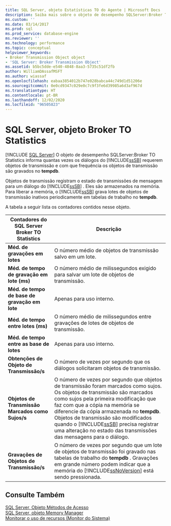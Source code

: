 ```yaml
---
title: SQL Server, objeto Estatísticas TO do Agente | Microsoft Docs
description: Saiba mais sobre o objeto de desempenho SQLServer:Broker TO Statistics, que relata informações sobre os objetos de transmissão de solicitação do Service Broker.
ms.custom: ''
ms.date: 03/14/2017
ms.prod: sql
ms.prod_service: database-engine
ms.reviewer: ''
ms.technology: performance
ms.topic: conceptual
helpviewer_keywords:
- Broker Transmission Object object
- 'SQL Server: Broker Transmission Object'
ms.assetid: b5bc5dde-e540-4848-8aa3-5735c51df2fb
author: WilliamDAssafMSFT
ms.author: wiassaf
ms.openlocfilehash: eabaa3854012b747e028babca44c749d1d51206e
ms.sourcegitcommit: 0e0cd9347c029e0c7c9f3fe6d39985a6d3af967d
ms.translationtype: HT
ms.contentlocale: pt-BR
ms.lasthandoff: 12/02/2020
ms.locfileid: "96505823"
---
```

# <a name="sql-server-broker-to-statistics-object"></a>SQL Server, objeto Broker TO Statistics
 [!INCLUDE [SQL Server](../../includes/applies-to-version/sqlserver.md)]
  O objeto de desempenho SQLServer:Broker TO Statistics informa quantas vezes os diálogos do [!INCLUDE[ssSB](../../includes/sssb-md.md)] requerem objetos de transmissão e com que frequência os objetos de transmissão são gravados no **tempdb**.  
  
 Objetos de transmissão registram o estado de transmissões de mensagem para um diálogo do [!INCLUDE[ssSB](../../includes/sssb-md.md)] . Eles são armazenados na memória. Para liberar a memória, o [!INCLUDE[ssSB](../../includes/sssb-md.md)] grava lotes de objetos de transmissão inativos periodicamente em tabelas de trabalho no **tempdb**.  
  
 A tabela a seguir lista os contadores contidos nesse objeto.  
  
|Contadores do SQL Server Broker TO Statistics|Descrição|  
|----------------------------------------------|-----------------|  
|**Méd. de gravações em lotes**|O número médio de objetos de transmissão salvo em um lote.|  
|**Méd. de tempo de gravação em lote (ms)**|O número médio de milissegundos exigido para salvar um lote de objetos de transmissão.|  
|**Méd. de tempo de base de gravação em lote**|Apenas para uso interno.|
|**Méd. de tempo entre lotes (ms)**|O número médio de milissegundos entre gravações de lotes de objetos de transmissão.|  
|**Méd. de tempo entre as base de lotes**|Apenas para uso interno.| 
|**Obtenções de Objeto de Transmissão/s**|O número de vezes por segundo que os diálogos solicitaram objetos de transmissão.|  
|**Objetos de Transmissão Marcados como Sujos/s**|O número de vezes por segundo que objetos de transmissão foram marcados como sujos. Os objetos de transmissão são marcados como sujos pela primeira modificação que faz com que a cópia na memória se diferencie da cópia armazenada no **tempdb**. Objetos de transmissão são modificados quando o [!INCLUDE[ssSB](../../includes/sssb-md.md)] precisa registrar uma alteração no estado das transmissões das mensagens para o diálogo.|  
|**Gravações de Objetos de Transmissão/s**|O número de vezes por segundo que um lote de objetos de transmissão foi gravado nas tabelas de trabalho do **tempdb** . Gravações em grande número podem indicar que a memória do [!INCLUDE[ssNoVersion](../../includes/ssnoversion-md.md)] está sendo pressionada.|  
  
## <a name="see-also"></a>Consulte Também  
 [SQL Server, Objeto Métodos de Acesso](../../relational-databases/performance-monitor/sql-server-access-methods-object.md)   
 [SQL Server, objeto Memory Manager](../../relational-databases/performance-monitor/sql-server-memory-manager-object.md)   
 [Monitorar o uso de recursos &#40;Monitor do Sistema&#41;](../../relational-databases/performance-monitor/monitor-resource-usage-system-monitor.md)  
  
  
